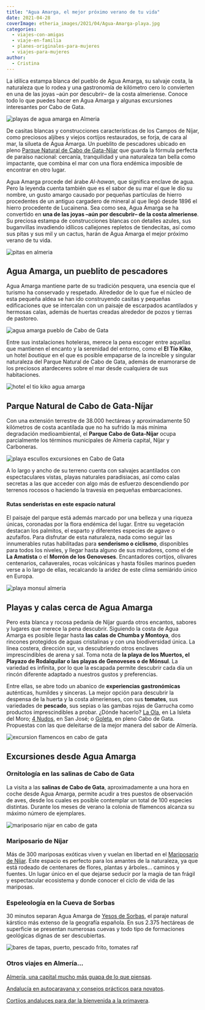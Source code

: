 ```yaml
---
title: "Agua Amarga, el mejor próximo verano de tu vida"
date: 2021-04-28
coverImage: etheria_images/2021/04/Agua-Amarga-playa.jpg
categories: 
  - viajes-con-amigas
  - viaje-en-familia
  - planes-originales-para-mujeres
  - viajes-para-mujeres
author: 
  - Cristina
---
```


La idílica estampa blanca del pueblo de Agua Amarga, su salvaje costa, la naturaleza que lo rodea y una gastronomía de kilómetro cero lo convierten en una de las joyas –aún por descubrir– de la costa almeriense. Conoce todo lo que puedes hacer en Agua Amarga y algunas excursiones interesantes por Cabo de Gata.

![playas de agua amarga en Almeria](etheria_images/2021/04/Agua-Amarga-playa.jpg "Playa de Agua Amarga. © Marcus Ferrer.")

De casitas blancas y construcciones características de los Campos de Níjar, como 
preciosos aljibes y viejos cortijos restaurados, se forja, de cara al mar, la silueta de 
Agua Amarga. Un pueblito de pescadores ubicado en pleno [Parque Natural de Cabo de 
Gata-Níjar](https://www.cabogataalmeria.com/) que guarda la fórmula perfecta de paraíso 
nacional: cercanía, tranquilidad y una naturaleza tan bella como impactante, que combina 
el mar con una flora endémica imposible de encontrar en otro lugar. 

Agua Amarga procede del árabe _Al-hawan_, que significa enclave de agua. Pero la leyenda 
cuenta también que es el sabor de su mar el que le dio su nombre, un gusto amargo 
causado por pequeñas partículas de hierro procedentes de un antiguo cargadero de mineral 
al que llegó desde 1896 el hierro procedente de Lucainena. Sea como sea, Agua Amarga se 
ha convertido en **una de las joyas –aún por descubrir– de la costa almeriense**. Su 
preciosa estampa de construcciones blancas con detalles azules, sus buganvillas 
invadiendo idílicos callejones repletos de tiendecitas, así como sus pitas y sus mil y 
un cactus, harán de Agua Amarga el mejor próximo verano de tu vida. 

![pitas en almeria](etheria_images/2021/04/siluetas-pitas.jpg "Siluetas de pitas al atardecer.")

## Agua Amarga, un pueblito de pescadores

Agua Amarga mantiene parte de su tradición pesquera, una esencia que el turismo ha 
conservado y respetado. Alrededor de lo que fue el núcleo de esta pequeña aldea se han 
ido construyendo casitas y pequeñas edificaciones que se intercalan con un paisaje de 
escarpados acantilados y hermosas calas, además de huertas creadas alrededor de pozos y 
tierras de pastoreo. 

![agua amarga pueblo de Cabo de Gata](etheria_images/2021/04/agua-amarga-pueblo.jpg "Conserva su imagen de pueblo de pescadores.")

Entre sus instalaciones hoteleras, merece la pena escoger entre aquellas que mantienen 
el encanto y la serenidad del entorno, como el **El Tío Kiko**, un hotel _boutique_ en 
el que es posible empaparse de la increíble y singular naturaleza del Parque Natural de 
Cabo de Gata, además de enamorarse de los preciosos atardeceres sobre el mar desde 
cualquiera de sus habitaciones. 

![hotel el tio kiko agua amarga](etheria_images/2021/04/hotel-el-tio-kiko.jpg "© Hotel El Tío Kiko.")

## Parque Natural de Cabo de Gata-Níjar

Con una extensión terrestre de 38.000 hectáreas y aproximadamente 50 kilómetros de costa 
acantilada que no ha sufrido la más mínima degradación medioambiental, el **Parque Cabo 
de Gata-Níjar** ocupa parcialmente los términos municipales de Almería capital, Níjar y 
Carboneras. 

![playa escullos excursiones en Cabo de Gata](etheria_images/2021/04/almeria-cabo-playa-escullos.jpg "Playa de los Escullos o del Arco, en Cabo de Gata.")

A lo largo y ancho de su terreno cuenta con salvajes acantilados con espectaculares 
vistas, playas naturales paradisiacas, así como calas secretas a las que acceder con 
algo más de esfuerzo descendiendo por terrenos rocosos o haciendo la travesía en 
pequeñas embarcaciones. 

#### Rutas senderistas en este espacio natural

El paisaje del parque está además marcado por una belleza y una riqueza únicas, 
coronadas por la flora endémica del lugar. Entre su vegetación destacan los palmitos, el 
esparto y diferentes especies de agave o azufaifos. Para disfrutar de esta naturaleza, 
nada como seguir las innumerables rutas habilitadas para **senderismo o ciclismo**, 
disponibles para todos los niveles, y llegar hasta alguno de sus miradores, como el de 
**La Amatista** o el **Morrón de los Genoveses**. Encantadores cortijos, olivares 
centenarios, cañaverales, rocas volcánicas y hasta fósiles marinos pueden verse a lo 
largo de ellas, recalcando la aridez de este clima semiárido único en Europa. 

![playa monsul almeria](etheria_images/2021/04/almeria-playa-monsul.jpg "Playa de Monsul, en el Parque Nacional de Cabo de Gata.")

## Playas y calas cerca de Agua Amarga

Pero esta blanca y rocosa pedanía de Níjar guarda otros encantos, sabores y lugares que 
merece la pena descubrir. Siguiendo la costa de Agua Amarga es posible llegar hasta 
**las calas de Chumba y Montoya**, dos rincones protegidos de aguas cristalinas y con 
una biodiversidad única. La línea costera, dirección sur, va descubriendo otros enclaves 
imprescindibles de arena y sal. Toma nota de **la playa de los Muertos, el Playazo de 
Rodalquilar o las playas de Genoveses o de Mónsul**. La variedad es infinita, por lo que 
la escapada permite descubrir cada día un rincón diferente adaptado a nuestros gustos y 
preferencias. 

Entre ellas, se abre todo un abanico de **experiencias gastronómicas** auténticas, 
humildes y sinceras. La mejor opción para descubrir la despensa de la huerta y la costa 
almerienses, con sus **tomates**, sus variedades de **pescado**, sus sepias o las gambas 
rojas de Garrucha como productos imprescindibles a probar. ¿Dónde hacerlo? [La 
Ola](https://laolarestaurante.es/), en La Isleta del Moro; [4 
Nudos](http://4nudosrestaurante.com/restaurante-4-nudos-san-jose/), en San José; o [Goleta](https://www.facebook.com/goletacabodegata/), 
en pleno Cabo de Gata. Propuestas con las que deleitarse de la mejor manera del sabor de 
Almería. 

![excursion flamencos en cabo de gata](etheria_images/2021/04/cabo-de-gata-1649062_1920-900x600.jpg "Humedales donde se pueden ver flamencos en Cabo de Gata.")

## Excursiones desde Agua Amarga

### Ornitología en las salinas de Cabo de Gata

La visita a las **salinas de Cabo de Gata**, aproximadamente a una hora en coche desde 
Agua Amarga, permite acudir a tres puestos de observación de aves, desde los cuales es 
posible contemplar un total de 100 especies distintas. Durante los meses de verano la 
colonia de flamencos alcanza su máximo número de ejemplares. 

![mariposario nijar en cabo de gata](etheria_images/2021/04/mariposario-nijar-almeria.jpg "© Mariposario de Níjar, una visita ideal desde Cabo de Gata.")

### Mariposario de Níjar

Más de 300 mariposas exóticas viven y vuelan en libertad en el [Mariposario de 
Níjar](http://www.mariposariodenijar.com/). Este espacio es perfecto para los amantes de 
la naturaleza, ya que está rodeado de centenares de flores, plantas y árboles... caminos 
y fuentes. Un lugar único en el que dejarse seducir por la magia de tan frágil y 
espectacular ecosistema y donde conocer el ciclo de vida de las mariposas. 

### Espeleología en la Cueva de Sorbas

30 minutos separan Agua Amarga de [Yesos de Sorbas](https://www.cuevasdesorbas.com/), el 
paraje natural kárstico más extenso de la geografía española. En sus 2.375 hectáreas de 
superficie se presentan numerosas cuevas y todo tipo de formaciones geológicas dignas de 
ser descubiertas. 

![bares de tapas, puerto, pescado frito, tomates raf](etheria_images/2020/01/ruta-bares-almeria-900x665.jpg "Ruta de los sabores por Almería. © Pepa García")

### Otros viajes en Almería...

[Almería, una capital mucho más guapa de lo que 
piensas](https://etheriamagazine.com/2020/01/10/48-horas-con-amigas-en-almeria-capital-que-ver-y-donde-tapear/). 

[Andalucía en autocaravana y consejos prácticos para 
novatos](https://etheriamagazine.com/2021/04/07/consejos-rutas-andalucia-en-autocaravana/). 

[Cortijos andaluces para dar la bienvenida a la 
primavera](https://etheriamagazine.com/2021/03/16/cortijos-andaluces-viaje-amigas/).
